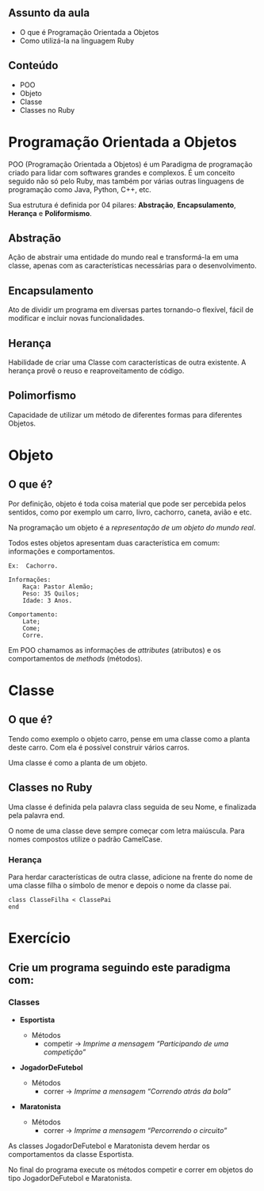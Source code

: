 ## Assunto da aula
- O que é Programação Orientada a Objetos
- Como utilizá-la na linguagem Ruby

## Conteúdo
- POO
- Objeto
- Classe
- Classes no Ruby

# Programação Orientada a Objetos
POO (Programação Orientada a Objetos) é um  Paradigma de programação criado para lidar com softwares grandes e complexos. É um conceito seguido não só pelo Ruby, mas também por várias outras linguagens de programação como Java, Python, C++, etc.

Sua estrutura é definida por 04 pilares: **Abstração**, **Encapsulamento**, **Herança** e **Poliformismo**.

## Abstração
Ação de abstrair uma entidade do mundo real e transformá-la em uma classe, apenas com as características necessárias para o desenvolvimento.

## Encapsulamento
Ato de dividir um programa em diversas partes tornando-o flexível, fácil de modificar e incluir novas funcionalidades.

## Herança
Habilidade de criar uma Classe com características de outra existente. A herança provê o reuso e reaproveitamento de código.

## Polimorfismo
Capacidade de utilizar um método de diferentes formas para diferentes Objetos.

# Objeto

## O que é?

Por definição, objeto é toda coisa material que pode ser percebida pelos sentidos, como por exemplo um carro, livro, cachorro, caneta, avião e etc.

Na programação um objeto é a *representação de um objeto do mundo real*.

Todos estes objetos apresentam duas característica em comum: informações e comportamentos.

    Ex:  Cachorro.

    Informações:
        Raça: Pastor Alemão;
        Peso: 35 Quilos;
        Idade: 3 Anos.

    Comportamento:
        Late;
        Come;
        Corre.

Em POO chamamos as informações de *attributes* (atributos) e os comportamentos de *methods* (métodos).

# Classe

## O que é?

Tendo como exemplo o objeto carro, pense em uma classe como a planta deste carro. Com ela é possível construir vários carros.

Uma classe é como a planta de um objeto.

## Classes no Ruby

Uma classe é definida pela palavra class seguida de seu Nome, e finalizada pela palavra end.

O nome de uma classe deve sempre começar com letra maiúscula. Para nomes compostos utilize o padrão CamelCase.

### Herança

Para herdar características de outra classe, adicione na frente do nome de uma classe filha o símbolo de menor e  depois o nome da classe pai.

    class ClasseFilha < ClassePai
    end

# Exercício

## Crie um programa seguindo este paradigma com:

### Classes

- **Esportista**
    - Métodos
        - competir -> *Imprime a mensagem “Participando de uma competição”*

- **JogadorDeFutebol**
    - Métodos
        - correr -> *Imprime a mensagem “Correndo atrás da bola”*

- **Maratonista**
    - Métodos
        - correr -> *Imprime a mensagem “Percorrendo o circuito”*

As classes JogadorDeFutebol e Maratonista devem herdar os comportamentos da classe Esportista.

No final do programa execute os métodos competir e correr em objetos do tipo JogadorDeFutebol e Maratonista.
